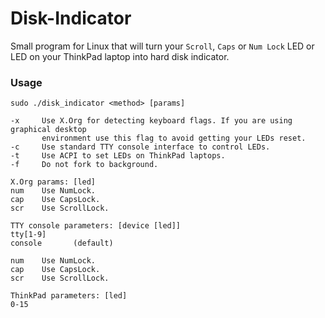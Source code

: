 Disk-Indicator
==============

Small program for Linux that will turn your `Scroll`, `Caps` or `Num Lock` LED or LED on your ThinkPad laptop into hard disk indicator.

### Usage

```
sudo ./disk_indicator <method> [params]

-x     Use X.Org for detecting keyboard flags. If you are using graphical desktop
       environment use this flag to avoid getting your LEDs reset.
-c     Use standard TTY console interface to control LEDs.
-t     Use ACPI to set LEDs on ThinkPad laptops.
-f     Do not fork to background.

X.Org params: [led]
num    Use NumLock.
cap    Use CapsLock.
scr    Use ScrollLock.

TTY console parameters: [device [led]]
tty[1-9]
console       (default)

num    Use NumLock.
cap    Use CapsLock.
scr    Use ScrollLock.

ThinkPad parameters: [led]
0-15
```
